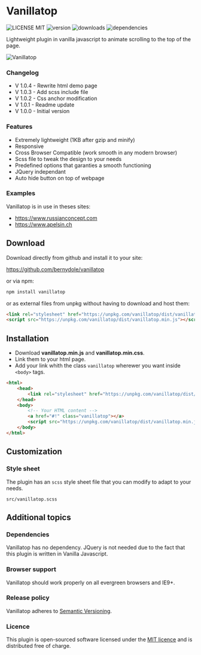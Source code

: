 # Vanillatop

![LICENSE MIT](https://img.shields.io/npm/l/vanillatop.svg)
![version](https://img.shields.io/npm/v/vanillatop.svg)
![downloads](https://img.shields.io/npm/dt/vanillatop.svg)
![dependencies](https://david-dm.org/bernydole/vanillatop.svg)

Lightweight plugin in vanilla javascript to animate scrolling to the top of the page.

![Vanillatop](https://www.russianconcept.ch/cloud/github/vanillatop/img/vanillatop.png)

### Changelog

-   V 1.0.4 - Rewrite html demo page
-   V 1.0.3 - Add scss include file
-   V 1.0.2 - Css anchor modification
-   V 1.0.1 - Readme update
-   V 1.0.0 - Initial version

### Features

-   Extremely lightweight (1KB after gzip and minify)
-   Responsive
-   Cross Browser Compatible (work smooth in any modern browser)
-   Scss file to tweak the design to your needs
-   Predefined options that garanties a smooth functioning
-   JQuery independant
-   Auto hide button on top of webpage

### Examples

Vanillatop is in use in theses sites:

-   <https://www.russianconcept.com>
-   <https://www.apelsin.ch>

## Download

Download directly from github and install it to your site:

<https://github.com/bernydole/vanillatop>

or via npm:

```bash
npm install vanillatop
```

or as external files from unpkg without having to download and host them:

```html
<link rel="stylesheet" href="https://unpkg.com/vanillatop/dist/vanillatop.min.css">
<script src="https://unpkg.com/vanillatop/dist/vanillatop.min.js"></script>
```

## Installation

-   Download **vanillatop.min.js** and **vanillatop.min.css**.
-   Link them to your html page.
-   Add your link whith the class `vanillatop` wherewer you want inside `<body>` tags.

```html
<html>
	<head>
		<link rel="stylesheet" href="https://unpkg.com/vanillatop/dist/vanillatop.min.css">
	</head>
	<body>
		<!-- Your HTML content -->
		<a href="#!" class="vanillatop"></a>
		<script src="https://unpkg.com/vanillatop/dist/vanillatop.min.js"></script>
	</body>
</html>
```

## Customization

### Style sheet

The plugin has an `scss` style sheet file that you can modify to adapt to your needs.

`src/vanillatop.scss`

## Additional topics

### Dependencies

Vanillatop has no dependency. JQuery is not needed due to the fact that this plugin is written in Vanilla Javascript.

### Browser support

Vanillatop should work properly on all evergreen browsers and IE9+.

### Release policy

Vanillatop adheres to [Semantic Versioning](https://semver.org/).

### Licence

This plugin is open-sourced software licensed under the [MIT licence](https://opensource.org/licenses/MIT) and is distributed free of charge.
